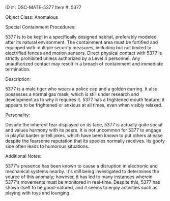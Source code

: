 ID # : DSC-MATE-5377
Item #: 5377

Object Class: Anomalous

Special Containment Procedures:

5377 is to be kept in a specifically designed habitat, preferably modeled after its natural environment. The containment area must be fortified and equipped with multiple security measures, including but not limited to electrified fences and motion sensors. Direct physical contact with 5377 is strictly prohibited unless authorized by a Level 4 personnel. Any unauthorized contact may result in a breach of containment and immediate termination.

Description:

5377 is a male tiger who wears a police cap and a golden earring. It also possesses a normal gas mask, which is still under research and development as to why it requires it. 5377 has a frightened mouth feature; it appears to be frightened or anxious at all times, even when visibly relaxed. 

Personality:

Despite the inherent fear displayed on its face, 5377 is actually quite social and values harmony with its peers. It is not uncommon for 5377 to engage in playful banter or tell jokes, which have been known to put others at ease despite the fearsome reputation that its species normally receives. Its goofy side often leads to humorous situations.

Additional Notes:

5377's presence has been known to cause a disruption in electronic and mechanical systems nearby. It's still being investigated to determines the source of this anomaly; however, it has led to many instances wherein 5377's movements must be monitored in real-time. Despite this, 5377 has shown itself to be good-natured, and it seems to enjoy activities such as playing with toys and lounging.